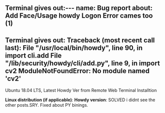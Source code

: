 
Terminal gives out:---
name: Bug report
about: Add Face/Usage howdy
Logon Error cames too (1)
---
Terminal gives out:
Traceback (most recent call last):
  File "/usr/local/bin/howdy", line 90, in <module>
    import cli.add
  File "/lib/security/howdy/cli/add.py", line 9, in <module>
    import cv2
ModuleNotFoundError: No module named 'cv2'
----
  
Ubuntu 18.04 LTS, Latest Howdy Ver from Remote Web Terminal Installtion

**Linux distribution (if applicable)**:
**Howdy version**:
SOLVED i didnt see the other posts.SRY. Fixed about PY binings.
